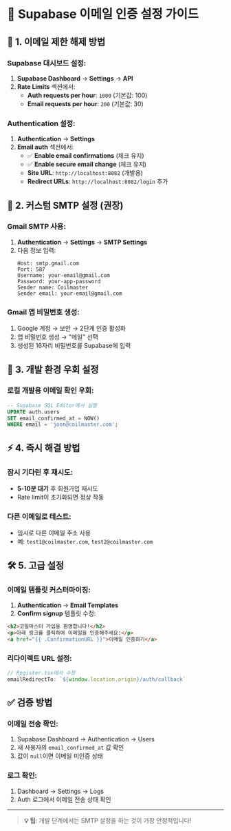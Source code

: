 # 🚀 Supabase 이메일 인증 설정 가이드

## 📧 1. 이메일 제한 해제 방법

### Supabase 대시보드 설정:
1. **Supabase Dashboard** → **Settings** → **API**
2. **Rate Limits** 섹션에서:
   - **Auth requests per hour**: `1000` (기본값: 100)
   - **Email requests per hour**: `200` (기본값: 30)

### Authentication 설정:
1. **Authentication** → **Settings**
2. **Email auth** 섹션에서:
   - ✅ **Enable email confirmations** (체크 유지)
   - ✅ **Enable secure email change** (체크 유지)
   - **Site URL**: `http://localhost:8082` (개발용)
   - **Redirect URLs**: `http://localhost:8082/login` 추가

## 📮 2. 커스텀 SMTP 설정 (권장)

### Gmail SMTP 사용:
1. **Authentication** → **Settings** → **SMTP Settings**
2. 다음 정보 입력:
   ```
   Host: smtp.gmail.com
   Port: 587
   Username: your-email@gmail.com
   Password: your-app-password
   Sender name: Coilmaster
   Sender email: your-email@gmail.com
   ```

### Gmail 앱 비밀번호 생성:
1. Google 계정 → 보안 → 2단계 인증 활성화
2. 앱 비밀번호 생성 → "메일" 선택
3. 생성된 16자리 비밀번호를 Supabase에 입력

## 🔄 3. 개발 환경 우회 설정

### 로컬 개발용 이메일 확인 우회:
```sql
-- Supabase SQL Editor에서 실행
UPDATE auth.users 
SET email_confirmed_at = NOW() 
WHERE email = 'joon@coilmaster.com';
```

## ⚡ 4. 즉시 해결 방법

### 잠시 기다린 후 재시도:
- **5-10분 대기** 후 회원가입 재시도
- Rate limit이 초기화되면 정상 작동

### 다른 이메일로 테스트:
- 임시로 다른 이메일 주소 사용
- 예: `test1@coilmaster.com`, `test2@coilmaster.com`

## 🛠️ 5. 고급 설정

### 이메일 템플릿 커스터마이징:
1. **Authentication** → **Email Templates**
2. **Confirm signup** 템플릿 수정:
```html
<h2>코일마스터 가입을 환영합니다!</h2>
<p>아래 링크를 클릭하여 이메일을 인증해주세요:</p>
<a href="{{ .ConfirmationURL }}">이메일 인증하기</a>
```

### 리다이렉트 URL 설정:
```javascript
// Register.tsx에서 수정
emailRedirectTo: `${window.location.origin}/auth/callback`
```

## ✅ 검증 방법

### 이메일 전송 확인:
1. Supabase Dashboard → Authentication → Users
2. 새 사용자의 `email_confirmed_at` 값 확인
3. 값이 `null`이면 이메일 미인증 상태

### 로그 확인:
1. Dashboard → Settings → Logs
2. Auth 로그에서 이메일 전송 상태 확인

---

> **💡 팁**: 개발 단계에서는 SMTP 설정을 하는 것이 가장 안정적입니다! 
